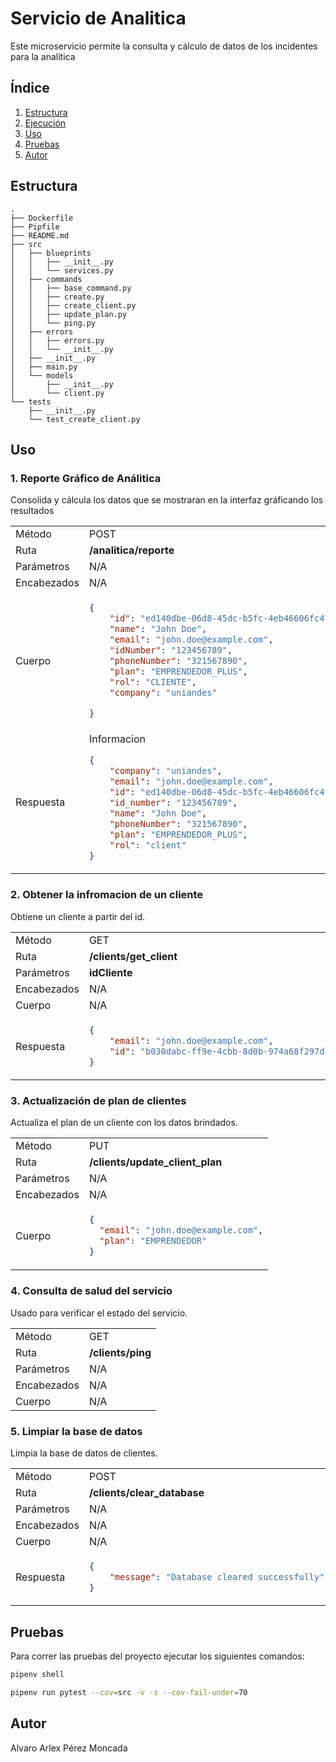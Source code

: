 # Servicio de Analitica

Este microservicio permite la consulta y cálculo de datos de los 
incidentes para la analítica

## Índice

1. [Estructura](#estructura)
2. [Ejecución](#ejecución)
3. [Uso](#uso)
4. [Pruebas](#pruebas)
5. [Autor](#autor)

## Estructura

```plaintext
.
├── Dockerfile
├── Pipfile
├── README.md
├── src
│   ├── blueprints
│   │   ├── __init__.py
│   │   └── services.py
│   ├── commands
│   │   ├── base_command.py
│   │   ├── create.py
│   │   ├── create_client.py
│   │   ├── update_plan.py
│   │   └── ping.py
│   ├── errors
│   │   ├── errors.py
│   │   └── __init__.py
│   ├── __init__.py
│   ├── main.py
│   └── models
│       ├── __init__.py
│       └── client.py
└── tests
    ├── __init__.py
    └── test_create_client.py
```


## Uso

### 1. Reporte Gráfico de Análitica

Consolida y cálcula los datos que se mostraran en la interfaz gráficando los resultados

<table>
<tr>
<td> Método </td>
<td> POST </td>
</tr>
<tr>
<td> Ruta </td>
<td> <strong>/analitica/reporte</strong> </td>
</tr>
<tr>
<td> Parámetros </td>
<td> N/A </td>
</tr>
<tr>
<td> Encabezados </td>
<td>N/A</td>
</tr>
<tr>
<td> Cuerpo </td>
<td>

```json
{
    "id": "ed140dbe-06d8-45dc-b5fc-4eb46606fc47",
    "name": "John Doe",
    "email": "john.doe@example.com",
    "idNumber": "123456789",
    "phoneNumber": "321567890",
    "plan": "EMPRENDEDOR_PLUS",
    "rol": "CLIENTE",
    "company": "uniandes"

}
```
</td>
</tr>
</td>
<td> Respuesta </td>
<td>
Informacion 

```json
{
    "company": "uniandes",
    "email": "john.doe@example.com",
    "id": "ed140dbe-06d8-45dc-b5fc-4eb46606fc47",
    "id_number": "123456789",
    "name": "John Doe",
    "phoneNumber": "321567890",
    "plan": "EMPRENDEDOR_PLUS",
    "rol": "client"
}
```
</td>
<tr>

</table>

### 2. Obtener la infromacion de un cliente
Obtiene un cliente a partir del id.

<table>
<tr>
<td> Método </td>
<td> GET </td>
</tr>
<tr>
<td> Ruta </td>
<td> <strong>/clients/get_client</strong> </td>
</tr>
<tr>
<td> Parámetros </td>
<td> <strong>idCliente</strong></td>
</tr>
<tr>
<td> Encabezados </td>
<td>N/A</td>
</tr>
<tr>
<td> Cuerpo </td>
<td>
N/A
</td>
</tr>
</td>
<td> Respuesta </td>
<td>

```json
{
    "email": "john.doe@example.com",
    "id": "b030dabc-ff9e-4cbb-8d0b-974a68f297da"
}
```
</td>
<tr>

</table>

### 3. Actualización de plan de clientes

Actualiza el plan de un cliente con los datos brindados.

<table>
<tr>
<td> Método </td>
<td> PUT </td>
</tr>
<tr>
<td> Ruta </td>
<td> <strong>/clients/update_client_plan</strong> </td>
</tr>
<tr>
<td> Parámetros </td>
<td> N/A </td>
</tr>
<tr>
<td> Encabezados </td>
<td>N/A</td>
</tr>
<tr>
<td> Cuerpo </td>
<td>

```json
{
  "email": "john.doe@example.com",
  "plan": "EMPRENDEDOR"
}
```
</td>
</tr>
</table>



### 4. Consulta de salud del servicio

Usado para verificar el estado del servicio.

<table>
<tr>
<td> Método </td>
<td> GET </td>
</tr>
<tr>
<td> Ruta </td>
<td> <strong>/clients/ping</strong> </td>
</tr>
<tr>
<td> Parámetros </td>
<td> N/A </td>
</tr>
<tr>
<td> Encabezados </td>
<td>N/A</td>
</tr>
<tr>
<td> Cuerpo </td>
<td> N/A </td>
</tr>
</table>

### 5. Limpiar la base de datos

Limpia la base de datos de clientes.

<table>
<tr>
<td> Método </td>
<td> POST </td>
</tr>
<tr>
<td> Ruta </td>
<td> <strong>/clients/clear_database</strong> </td>
</tr>
<tr>
<td> Parámetros </td>
<td> N/A </td>
</tr>
<tr>
<td> Encabezados </td>
<td>N/A</td>
</tr>
<tr>
<td> Cuerpo </td>
<td>N/A</td>
</tr>
</td>
<td> Respuesta </td>
<td>

```json
{
    "message": "Database cleared successfully"
}
```
</td>
<tr>

</table>

## Pruebas

Para correr las pruebas del proyecto ejecutar los siguientes comandos: 

```bash
pipenv shell
```
```bash
pipenv run pytest --cov=src -v -s --cov-fail-under=70
```

## Autor

Alvaro Arlex Pérez Moncada